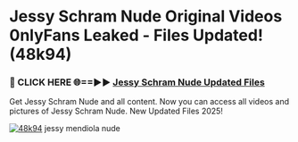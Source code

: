 # Jessy Schram Nude Original Videos 0nlyFans Leaked - Files Updated! (48k94)

<h3>🔴 CLICK HERE 🌐==►► <a href="https://tinyurl.com/52m3yx9h" rel="nofollow">Jessy Schram Nude Updated Files</a></h3>

Get Jessy Schram Nude and all content. Now you can access all videos and pictures of Jessy Schram Nude. New Updated Files 2025!

[![48k94](https://i.imgur.com/TnHtlc8.gif)](https://tinyurl.com/52m3yx9h)
jessy mendiola nude